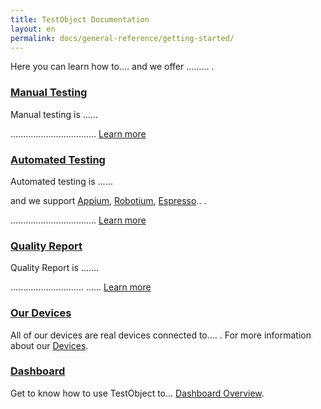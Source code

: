 ```yaml
---
title: TestObject Documentation
layout: en
permalink: docs/general-reference/getting-started/
---
```


Here you can learn how to....  and we offer ......... .


### [Manual Testing]()
Manual testing is  ......

.................................. [Learn more]()


### [Automated Testing]()
Automated testing is  ......

and we support [Appium](), [Robotium](), [Espresso]().. .

.................................. [Learn more]()



### [Quality Report]()
Quality Report is .......

............................. ...... [Learn more]()


### [Our Devices]()
All of our devices are real devices connected to.... . For more information about our [Devices]().

### [Dashboard]()
Get to know how to use TestObject to... [Dashboard Overview]().
